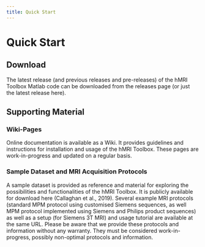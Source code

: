 ```yaml
---
title: Quick Start
---
```


# Quick Start

## Download

The latest release (and previous releases and pre-releases) of the hMRI Toolbox Matlab code can be downloaded from the releases page (or just the latest release here).

## Supporting Material

### Wiki-Pages
Online documentation is available as a Wiki. It provides guidelines and instructions for installation and usage of the hMRI Toolbox. These pages are work-in-progress and updated on a regular basis.

### Sample Dataset and MRI Acquisition Protocols
A sample dataset is provided as reference and material for exploring the possibilities and functionalities of the hMRI Toolbox. It is publicly available for download here (Callaghan et al., 2019). Several example MRI protocols (standard MPM protocol using customised Siemens sequences, as well MPM protocol implemented using Siemens and Philips product sequences) as well as a setup (for Siemens 3T MRI) and usage tutorial are available at the same URL. Please be aware that we provide these protocols and information without any warranty. They must be considered work-in-progress, possibly non-optimal protocols and information.
